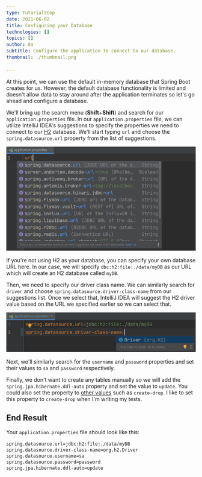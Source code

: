 ```yaml
---
type: TutorialStep
date: 2021-06-02
title: Configuring your Database
technologies: []
topics: []
author: da
subtitle: Configure the application to connect to our database.
thumbnail: ./thumbnail.png

---
```


At this point, we can use the default in-memory database that Spring Boot creates for us. However, the default database functionality is limited and doesn't allow data to stay around after the application terminates so let's go ahead and configure a database.

We'll bring up the search menu (**Shift**+**Shift**) and search for our `application.properties` file. In our `application.properties` file, we can utilize IntelliJ IDEA's suggestions to specify the properties we need to connect to our [H2](https://www.h2database.com/html/main.html) database. We'll start typing `url` and choose the `spring.datasource.url` property from the list of suggestions.

![Application Properties URL](./ApplicationProperties.png)

If you're not using H2 as your database, you can specify your own database URL here. In our case, we will specify `dbc:h2:file:./data/myDB` as our URL which will create an H2 database called `myDB`.

Then, we need to specify our driver class name. We can similarly search for `driver` and choose `spring.datasource.driver-class-name` from our suggestions list. Once we select that, IntelliJ IDEA will suggest the H2 driver value based on the URL we specified earlier so we can select that.

![Application Properties Driver Class](./ApplicationPropertiesDriverClass.png)

Next, we'll similarly search for the `username` and `password` properties and set their values to `sa` and `password` respectively. 

Finally, we don't want to create any tables manually so we will add the `spring.jpa.hibernate.ddl-auto` property and set the value to `update`. You could also set the property to [other values](https://docs.spring.io/spring-boot/docs/1.1.0.M1/reference/html/howto-database-initialization.html) such as `create-drop`. I like to set this property to `create-drop` when I'm writing my tests.

## End Result

Your `application.properties` file should look like this:

```
spring.datasource.url=jdbc:h2:file:./data/myDB
spring.datasource.driver-class-name=org.h2.Driver
spring.datasource.username=sa
spring.datasource.password=password
spring.jpa.hibernate.ddl-auto=update
```